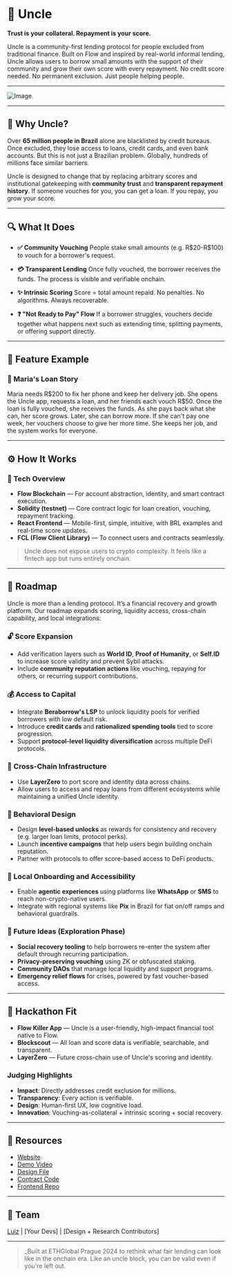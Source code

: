 # 🥸 Uncle

**Trust is your collateral. Repayment is your score.**

Uncle is a community-first lending protocol for people excluded from traditional finance. Built on Flow and inspired by real-world informal lending, Uncle allows users to borrow small amounts with the support of their community and grow their own score with every repayment. No credit score needed. No permanent exclusion. Just people helping people.

---

![Image](https://github.com/user-attachments/assets/uncle-demo-ui)

---

## 🙋 Why Uncle?

Over **65 million people in Brazil** alone are blacklisted by credit bureaus. Once excluded, they lose access to loans, credit cards, and even bank accounts. But this is not just a Brazilian problem. Globally, hundreds of millions face similar barriers.

Uncle is designed to change that by replacing arbitrary scores and institutional gatekeeping with **community trust** and **transparent repayment history**. If someone vouches for you, you can get a loan. If you repay, you grow your score.

---

## 🔍 What It Does

* **✅ Community Vouching**
  People stake small amounts (e.g. R\$20-R\$100) to vouch for a borrower's request.

* **💳 Transparent Lending**
  Once fully vouched, the borrower receives the funds. The process is visible and verifiable onchain.

* **✨ Intrinsic Scoring**
  Score = total amount repaid. No penalties. No algorithms. Always recoverable.

* **❓ "Not Ready to Pay" Flow**
  If a borrower struggles, vouchers decide together what happens next such as extending time, splitting payments, or offering support directly.

---

## 🔑 Feature Example

### 💸 Maria's Loan Story

Maria needs R\$200 to fix her phone and keep her delivery job. She opens the Uncle app, requests a loan, and her friends each vouch R\$50. Once the loan is fully vouched, she receives the funds. As she pays back what she can, her score grows. Later, she can borrow more. If she can't pay one week, her vouchers choose to give her more time. She keeps her job, and the system works for everyone.

---

## ⚙️ How It Works

### 🔧 Tech Overview

* **Flow Blockchain** — For account abstraction, identity, and smart contract execution.
* **Solidity (testnet)** — Core contract logic for loan creation, vouching, repayment tracking.
* **React Frontend** — Mobile-first, simple, intuitive, with BRL examples and real-time score updates.
* **FCL (Flow Client Library)** — To connect users and contracts seamlessly.

> Uncle does not expose users to crypto complexity. It feels like a fintech app but runs entirely onchain.

---

## 🚧 Roadmap

Uncle is more than a lending protocol. It’s a financial recovery and growth platform. Our roadmap expands scoring, liquidity access, cross-chain capability, and local integrations:

### 🔓 Score Expansion

* Add verification layers such as **World ID**, **Proof of Humanity**, or **Self.ID** to increase score validity and prevent Sybil attacks.
* Include **community reputation actions** like vouching, repaying for others, or recurring support contributions.

### 💰 Access to Capital

* Integrate **Beraborrow's LSP** to unlock liquidity pools for verified borrowers with low default risk.
* Introduce **credit cards** and **rationalized spending tools** tied to score progression.
* Support **protocol-level liquidity diversification** across multiple DeFi protocols.

### 🌉 Cross-Chain Infrastructure

* Use **LayerZero** to port score and identity data across chains.
* Allow users to access and repay loans from different ecosystems while maintaining a unified Uncle identity.

### 🧠 Behavioral Design

* Design **level-based unlocks** as rewards for consistency and recovery (e.g. larger loan limits, protocol perks).
* Launch **incentive campaigns** that help users begin building onchain reputation.
* Partner with protocols to offer score-based access to DeFi products.

### 📲 Local Onboarding and Accessibility

* Enable **agentic experiences** using platforms like **WhatsApp** or **SMS** to reach non-crypto-native users.
* Integrate with regional systems like **Pix** in Brazil for fiat on/off ramps and behavioral guardrails.

### 🧪 Future Ideas (Exploration Phase)

* **Social recovery tooling** to help borrowers re-enter the system after default through recurring participation.
* **Privacy-preserving vouching** using ZK or obfuscated staking.
* **Community DAOs** that manage local liquidity and support programs.
* **Emergency relief flows** for crises, powered by fast voucher-based access.

---

## 🌟 Hackathon Fit

* **Flow Killer App** — Uncle is a user-friendly, high-impact financial tool native to Flow.
* **Blockscout** — All loan and score data is verifiable, searchable, and transparent.
* **LayerZero** — Future cross-chain use of Uncle's scoring and identity.

### Judging Highlights

* **Impact**: Directly addresses credit exclusion for millions.
* **Transparency**: Every action is verifiable.
* **Design**: Human-first UX, low cognitive load.
* **Innovation**: Vouching-as-collateral + intrinsic scoring + social recovery.

---

## 📂 Resources

* [Website]()
* [Demo Video]()
* [Design File]()
* [Contract Code]()
* [Frontend Repo]()

---

## 🧠 Team

[Luiz](https://) | \[Your Devs] | \[Design + Research Contributors]

---

> \_Built at ETHGlobal Prague 2024 to rethink what fair lending can look like in the onchain era. Like an uncle block, you can be valid even if you're left out.
